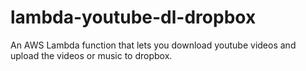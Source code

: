 # lambda-youtube-dl-dropbox
An AWS Lambda function that lets you download youtube videos and upload the videos or music to dropbox.
